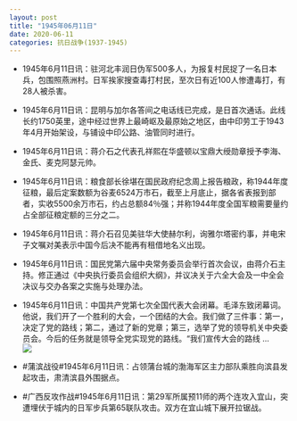 ```yaml
---
layout: post
title: "1945年06月11日"
date: 2020-06-11
categories: 抗日战争(1937-1945)
---
```


<meta name="referrer" content="no-referrer" />

- 1945年6月11日讯：驻河北丰润日伪军500多人，为报复村民捉了一名日本兵，包围照燕洲村。日军挨家搜查毒打村民，至次日有近100人惨遭毒打，有28人被杀害。 

- 1945年6月11日讯：昆明与加尔各答间之电话线已完成，是日首次通话。此线长约1750英里，途中经过世界上最崎岖及最原始之地区，由中印劳工于1943年4月开始架设，与铺设中印公路、油管同时进行。 

- 1945年6月11日讯：蒋介石之代表孔祥熙在华盛顿以宝鼎大绶勋章授予李海、金氏、麦克阿瑟元帅。 

- 1945年6月11日讯：粮食部长徐堪在国民政府纪念周上报告粮政，称1944年度征粮，最后定案数额为谷麦6524万市石，截至上月底止，据各省表报到部者，实收5500余万市石，约占总额84％强；并称1944年度全国军粮需要量约占全部征粮定额的三分之二。 

- 1945年6月11日讯：蒋介石召见美驻华大使赫尔利，询雅尔塔密约事，并电宋子文嘱对美表示中国今后决不能再有租借地名义出现。 

- 1945年6月11日讯：国民党第六届中央常务委员会举行首次会议，由蒋介石主持。修正通过《中央执行委员会组织大纲》，并议决关于六全大会及一中全会决议与交办各案之实施与处理办法。 

- 1945年6月11日讯：中国共产党第七次全国代表大会闭幕。毛泽东致闭幕词。他说，我们开了一个胜利的大会，一个团结的大会。我们做了三件事：第一，决定了党的路线；第二，通过了新的党章；第三，选举了党的领导机关中央委员会。今后的任务就是领导全党实现党的路线。“我们宣传大会的路线 ... <br/><img src="https://wx4.sinaimg.cn/large/aca367d8ly1gfo62ks2qyj20c80ay3yl.jpg" />

- #蒲滨战役#1945年6月11日讯：占领蒲台城的渤海军区主力部队乘胜向滨县发起攻击，肃清滨县外围据点。 

- #广西反攻作战#1945年6月11日讯：第29军所属预11师的两个连攻入宜山，突遭埋伏于城内的日军步兵第65联队攻击。双方在宜山城下展开拉锯战。 


